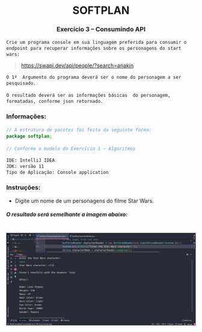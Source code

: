 # <div align="center">SOFTPLAN</div>
### <div align="center">Exercício 3 – Consumindo API</div>

    Crie um programa console em sua linguagem preferida para consumir o endpoint para recuperar informações sobre os personagens do start wars:

> https://swapi.dev/api/people/?search=anakin

    O 1º  Argumento do programa deverá ser o nome do personagem a ser pesquisado.

    O resultado deverá ser as informações básicas  do personagem, formatadas, conforme json retornado.

### Informações:
    
```java
// A estrutura de pacotes foi feita da seguinte forma:
package softplan;

// Conforme o modelo do Exercício 1 – Algoritmos
```
    IDE: IntelliJ IDEA
    JDK: versão 11
    Tipo de Aplicação: Console application


### Instruções:
* Digite um nome de um personagens do filme Star Wars.

##### O resultado será semelhante a imagem abaixo:
<br />
<div align="center"><img src="./_res/preview.png" alt="Star Wars CLI Preview" /></div>